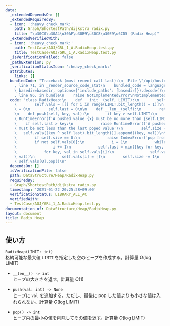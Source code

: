 ```yaml
---
data:
  _extendedDependsOn: []
  _extendedRequiredBy:
  - icon: ':heavy_check_mark:'
    path: Graph/ShortestPath/dijkstra_radix.py
    title: "\u30C0\u30A4\u30AF\u30B9\u30C8\u30E9\u6CD5 (Radix Heap)"
  _extendedVerifiedWith:
  - icon: ':heavy_check_mark:'
    path: TestCase/AOJ/GRL_1_A.RadixHeap.test.py
    title: TestCase/AOJ/GRL_1_A.RadixHeap.test.py
  _isVerificationFailed: false
  _pathExtension: py
  _verificationStatusIcon: ':heavy_check_mark:'
  attributes:
    links: []
  bundledCode: "Traceback (most recent call last):\n  File \"/opt/hostedtoolcache/Python/3.10.4/x64/lib/python3.10/site-packages/onlinejudge_verify/documentation/build.py\"\
    , line 71, in _render_source_code_stat\n    bundled_code = language.bundle(stat.path,\
    \ basedir=basedir, options={'include_paths': [basedir]}).decode()\n  File \"/opt/hostedtoolcache/Python/3.10.4/x64/lib/python3.10/site-packages/onlinejudge_verify/languages/python.py\"\
    , line 96, in bundle\n    raise NotImplementedError\nNotImplementedError\n"
  code: "class RadixHeap:\n    def __init__(self, LIMIT):\n        self.LIMIT = LIMIT\n\
    \        self.vals = [[] for i in range(LIMIT.bit_length() + 1)]\n        self.size\
    \ = 0\n        self.last = 0\n\n    def __len__(self):\n        return self.size\n\
    \n    def push(self, key, val):\n        if key > self.LIMIT:\n            raise\
    \ RuntimeError(f'A pushed value {x} must be no more than {self.LIMIT}')\n    \
    \    if self.last > key:\n            raise RuntimeError(f'A pushed value {x}\
    \ must be not less than the last poped value')\n        self.size += 1\n     \
    \   self.vals[(key ^ self.last).bit_length()].append((key, val))\n\n    def pop(self):\n\
    \        if self.size == 0:\n            raise IndexError('pop from empty heapq')\n\
    \        if not self.vals[0]:\n            i = 1\n            while not self.vals[i]:\n\
    \                i += 1\n            self.last = min([key for key, _ in self.vals[i]])\n\
    \            for key, val in self.vals[i]:\n                self.vals[(key ^ self.last).bit_length()].append((key,\
    \ val))\n            self.vals[i] = []\n        self.size -= 1\n        return\
    \ self.vals[0].pop()\n"
  dependsOn: []
  isVerificationFile: false
  path: DataStructure/Heap/RadixHeap.py
  requiredBy:
  - Graph/ShortestPath/dijkstra_radix.py
  timestamp: '2021-01-22 20:25:28+09:00'
  verificationStatus: LIBRARY_ALL_AC
  verifiedWith:
  - TestCase/AOJ/GRL_1_A.RadixHeap.test.py
documentation_of: DataStructure/Heap/RadixHeap.py
layout: document
title: Radix Heap
---
```


## 使い方
`RadixHeap(LIMIT: int)`  
格納可能な最大値 `LIMIT` を指定した空のヒープを作成する。計算量 $O(\log \mathrm{LIMIT})$

- `__len__() -> int`  
ヒープの大きさを返す。計算量 $O(1)$

- `push(val: int) -> None`  
ヒープに `val` を追加する。ただし、最後に pop した値よりも小さな値は入れられない。計算量 $O(\log \mathrm{LIMIT})$

- `pop() -> int`  
ヒープ内の最小の値を削除してその値を返す。計算量 $O(\log \mathrm{LIMIT})$
